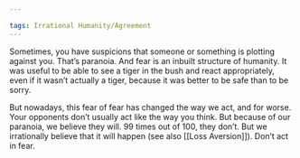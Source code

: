 ```yaml
---

tags: Irrational Humanity/Agreement 
---
```


Sometimes, you have suspicions that someone or something is plotting against you. That’s paranoia. And fear is an inbuilt structure of humanity. It was useful to be able to see a tiger in the bush and react appropriately, even if it wasn’t actually a tiger, because it was better to be safe than to be sorry.

But nowadays, this fear of fear has changed the way we act, and for worse. Your opponents don’t usually act like the way you think. But because of our paranoia, we believe they will. 99 times out of 100, they don’t. But we irrationally believe that it will happen (see also [[Loss Aversion]]). Don’t act in fear.